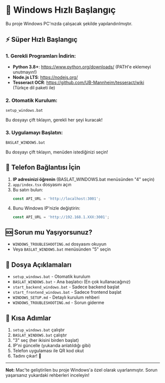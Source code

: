 # 🚀 Windows Hızlı Başlangıç

Bu proje Windows PC'nızda çalışacak şekilde yapılandırılmıştır.

## ⚡ Süper Hızlı Başlangıç

### 1. Gerekli Programları İndirin:
- **Python 3.8+**: https://www.python.org/downloads/ (PATH'e eklemeyi unutmayın!)
- **Node.js LTS**: https://nodejs.org/
- **Tesseract OCR**: https://github.com/UB-Mannheim/tesseract/wiki (Türkçe dil paketi ile)

### 2. Otomatik Kurulum:
```cmd
setup_windows.bat
```
Bu dosyayı çift tıklayın, gerekli her şeyi kuracak!

### 3. Uygulamayı Başlatın:
```cmd
BASLAT_WINDOWS.bat
```
Bu dosyayı çift tıklayın, menüden istediğinizi seçin!

## 📱 Telefon Bağlantısı İçin

1. **IP adresinizi öğrenin** (BASLAT_WINDOWS.bat menüsünden "4" seçin)
2. `app/index.tsx` dosyasını açın
3. Bu satırı bulun:
   ```typescript
   const API_URL = 'http://localhost:3001';
   ```
4. Bunu Windows IP'nizle değiştirin:
   ```typescript
   const API_URL = 'http://192.168.1.XXX:3001';
   ```

## 🆘 Sorun mu Yaşıyorsunuz?

- `WINDOWS_TROUBLESHOOTING.md` dosyasını okuyun
- Veya `BASLAT_WINDOWS.bat` menüsünden "5" seçin

## 📁 Dosya Açıklamaları

- `setup_windows.bat` - Otomatik kurulum
- `BASLAT_WINDOWS.bat` - Ana başlatıcı (En çok kullanacağınız)
- `start_backend_windows.bat` - Sadece backend başlat
- `start_frontend_windows.bat` - Sadece frontend başlat
- `WINDOWS_SETUP.md` - Detaylı kurulum rehberi
- `WINDOWS_TROUBLESHOOTING.md` - Sorun giderme

## 🎯 Kısa Adımlar

1. `setup_windows.bat` çalıştır
2. `BASLAT_WINDOWS.bat` çalıştır 
3. "3" seç (her ikisini birden başlat)
4. IP'ni güncelle (yukarıda anlatıldığı gibi)
5. Telefon uygulaması ile QR kod okut
6. Tadını çıkar! 🎉

---

**Not:** Mac'te geliştirilen bu proje Windows'a özel olarak uyarlanmıştır. Sorun yaşarsanız yukardaki rehberleri inceleyin! 